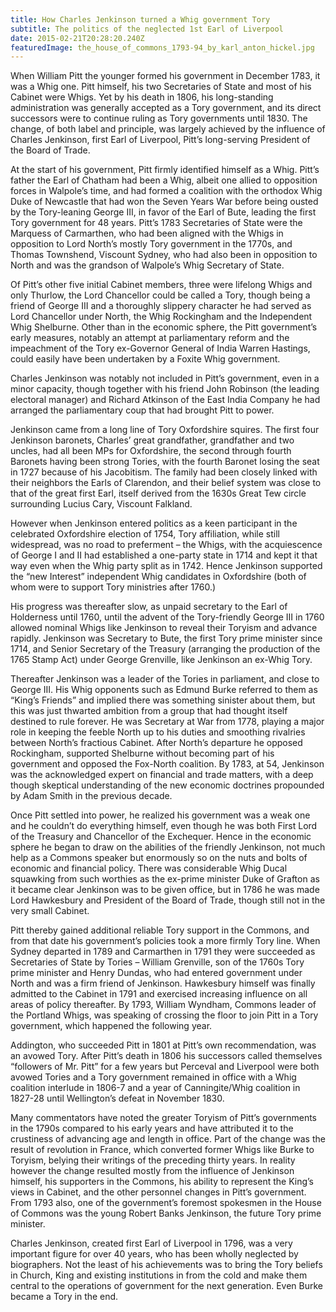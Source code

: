 ```yaml
---
title: How Charles Jenkinson turned a Whig government Tory
subtitle: The politics of the neglected 1st Earl of Liverpool
date: 2015-02-21T20:28:20.240Z
featuredImage: the_house_of_commons_1793-94_by_karl_anton_hickel.jpg
---
```

When William Pitt the younger formed his government in December 1783, it was a Whig one. Pitt himself, his two Secretaries of State and most of his Cabinet were Whigs. Yet by his death in 1806, his long-standing administration was generally accepted as a Tory government, and its direct successors were to continue ruling as Tory governments until 1830. The change, of both label and principle, was largely achieved by the influence of Charles Jenkinson, first Earl of Liverpool, Pitt’s long-serving President of the Board of Trade.

At the start of his government, Pitt firmly identified himself as a Whig. Pitt’s father the Earl of Chatham had been a Whig, albeit one allied to opposition forces in Walpole’s time, and had formed a coalition with the orthodox Whig Duke of Newcastle that had won the Seven Years War before being ousted by the Tory-leaning George III, in favor of the Earl of Bute, leading the first Tory government for 48 years. Pitt’s 1783 Secretaries of State were the Marquess of Carmarthen, who had been aligned with the Whigs in opposition to Lord North’s mostly Tory government in the 1770s, and Thomas Townshend, Viscount Sydney, who had also been in opposition to North and was the grandson of Walpole’s Whig Secretary of State.

Of Pitt’s other five initial Cabinet members, three were lifelong Whigs and only Thurlow, the Lord Chancellor could be called a Tory, though being a friend of George III and a thoroughly slippery character he had served as Lord Chancellor under North, the Whig Rockingham and the Independent Whig Shelburne. Other than in the economic sphere, the Pitt government’s early measures, notably an attempt at parliamentary reform and the impeachment of the Tory ex-Governor General of India Warren Hastings, could easily have been undertaken by a Foxite Whig government.

Charles Jenkinson was notably not included in Pitt’s government, even in a minor capacity, though together with his friend John Robinson (the leading electoral manager) and Richard Atkinson of the East India Company he had arranged the parliamentary coup that had brought Pitt to power.

Jenkinson came from a long line of Tory Oxfordshire squires. The first four Jenkinson baronets, Charles’ great grandfather, grandfather and two uncles, had all been MPs for Oxfordshire, the second through fourth Baronets having been strong Tories, with the fourth Baronet losing the seat in 1727 because of his Jacobitism. The family had been closely linked with their neighbors the Earls of Clarendon, and their belief system was close to that of the great first Earl, itself derived from the 1630s Great Tew circle surrounding Lucius Cary, Viscount Falkland.

However when Jenkinson entered politics as a keen participant in the celebrated Oxfordshire election of 1754, Tory affiliation, while still widespread, was no road to preferment – the Whigs, with the acquiescence of George I and II had established a one-party state in 1714 and kept it that way even when the Whig party split as in 1742. Hence Jenkinson supported the “new Interest” independent Whig candidates in Oxfordshire (both of whom were to support Tory ministries after 1760.)

His progress was thereafter slow, as unpaid secretary to the Earl of Holderness until 1760, until the advent of the Tory-friendly George III in 1760 allowed nominal Whigs like Jenkinson to reveal their Toryism and advance rapidly. Jenkinson was Secretary to Bute, the first Tory prime minister since 1714, and Senior Secretary of the Treasury (arranging the production of the 1765 Stamp Act) under George Grenville, like Jenkinson an ex-Whig Tory.

Thereafter Jenkinson was a leader of the Tories in parliament, and close to George III. His Whig opponents such as Edmund Burke referred to them as “King’s Friends” and implied there was something sinister about them, but this was just thwarted ambition from a group that had thought itself destined to rule forever. He was Secretary at War from 1778, playing a major role in keeping the feeble North up to his duties and smoothing rivalries between North’s fractious Cabinet. After North’s departure he opposed Rockingham, supported Shelburne without becoming part of his government and opposed the Fox-North coalition. By 1783, at 54, Jenkinson was the acknowledged expert on financial and trade matters, with a deep though skeptical understanding of the new economic doctrines propounded by Adam Smith in the previous decade.

Once Pitt settled into power, he realized his government was a weak one and he couldn’t do everything himself, even though he was both First Lord of the Treasury and Chancellor of the Exchequer. Hence in the economic sphere he began to draw on the abilities of the friendly Jenkinson, not much help as a Commons speaker but enormously so on the nuts and bolts of economic and financial policy. There was considerable Whig Ducal squawking from such worthies as the ex-prime minister Duke of Grafton as it became clear Jenkinson was to be given office, but in 1786 he was made Lord Hawkesbury and President of the Board of Trade, though still not in the very small Cabinet.

Pitt thereby gained additional reliable Tory support in the Commons, and from that date his government’s policies took a more firmly Tory line. When Sydney departed in 1789 and Carmarthen in 1791 they were succeeded as Secretaries of State by Tories – William Grenville, son of the 1760s Tory prime minister and Henry Dundas, who had entered government under North and was a firm friend of Jenkinson. Hawkesbury himself was finally admitted to the Cabinet in 1791 and exercised increasing influence on all areas of policy thereafter. By 1793, William Wyndham, Commons leader of the Portland Whigs, was speaking of crossing the floor to join Pitt in a Tory government, which happened the following year.

Addington, who succeeded Pitt in 1801 at Pitt’s own recommendation, was an avowed Tory. After Pitt’s death in 1806 his successors called themselves “followers of Mr. Pitt” for a few years but Perceval and Liverpool were both avowed Tories and a Tory government remained in office with a Whig coalition interlude in 1806-7 and a year of Canningite/Whig coalition in 1827-28 until Wellington’s defeat in November 1830.

Many commentators have noted the greater Toryism of Pitt’s governments in the 1790s compared to his early years and have attributed it to the crustiness of advancing age and length in office. Part of the change was the result of revolution in France, which converted former Whigs like Burke to Toryism, belying their writings of the preceding thirty years. In reality however the change resulted mostly from the influence of Jenkinson himself, his supporters in the Commons, his ability to represent the King’s views in Cabinet, and the other personnel changes in Pitt’s government. From 1793 also, one of the government’s foremost spokesmen in the House of Commons was the young Robert Banks Jenkinson, the future Tory prime minister.

Charles Jenkinson, created first Earl of Liverpool in 1796, was a very important figure for over 40 years, who has been wholly neglected by biographers. Not the least of his achievements was to bring the Tory beliefs in Church, King and existing institutions in from the cold and make them central to the operations of government for the next generation. Even Burke became a Tory in the end.